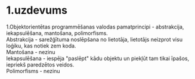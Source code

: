 # 1.uzdevums

1.Objektorientētas programmēšanas valodas pamatprincipi - abstrakcija, iekapsulēšana, mantošana, polimorfisms. <br>
Abstrakcija - sarežģītuma noslēpšana no lietotāja, lietotājs neizprot visu loģiku, kas notiek zem koda. <br>
Mantošana - nezinu  <br>
Iekapsulēšana - iespēja "paslēpt" kādu objektu un piekļūt tam tikai īpašos, iepriekš paredzētos veidos. <br>
Polimorfisms - nezinu

